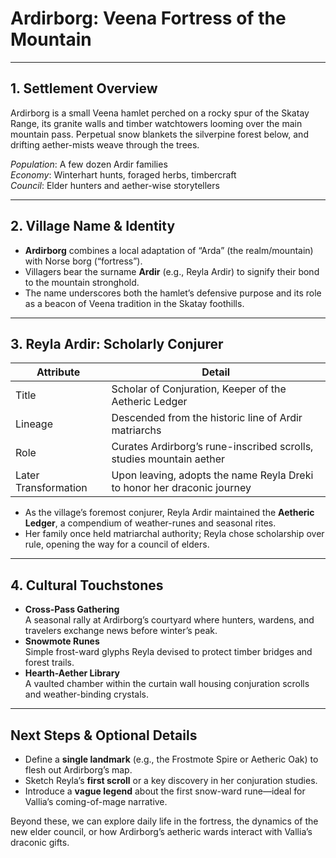 # Ardirborg: Veena Fortress of the Mountain

---

## 1. Settlement Overview

Ardirborg is a small Veena hamlet perched on a rocky spur of the Skatay Range, its granite walls and timber watchtowers looming over the main mountain pass. Perpetual snow blankets the silverpine forest below, and drifting aether-mists weave through the trees.

_Population_: A few dozen Ardir families  
_Economy_: Winterhart hunts, foraged herbs, timbercraft  
_Council_: Elder hunters and aether-wise storytellers

---

## 2. Village Name & Identity

- **Ardirborg** combines a local adaptation of “Arda” (the realm/mountain) with Norse borg (“fortress”).
- Villagers bear the surname **Ardir** (e.g., Reyla Ardir) to signify their bond to the mountain stronghold.
- The name underscores both the hamlet’s defensive purpose and its role as a beacon of Veena tradition in the Skatay foothills.

---

## 3. Reyla Ardir: Scholarly Conjurer

|Attribute|Detail|
|---|---|
|Title|Scholar of Conjuration, Keeper of the Aetheric Ledger|
|Lineage|Descended from the historic line of Ardir matriarchs|
|Role|Curates Ardirborg’s rune-inscribed scrolls, studies mountain aether|
|Later Transformation|Upon leaving, adopts the name Reyla Dreki to honor her draconic journey|

- As the village’s foremost conjurer, Reyla Ardir maintained the **Aetheric Ledger**, a compendium of weather-runes and seasonal rites.
- Her family once held matriarchal authority; Reyla chose scholarship over rule, opening the way for a council of elders.

---

## 4. Cultural Touchstones

- **Cross-Pass Gathering**  
    A seasonal rally at Ardirborg’s courtyard where hunters, wardens, and travelers exchange news before winter’s peak.
- **Snowmote Runes**  
    Simple frost-ward glyphs Reyla devised to protect timber bridges and forest trails.
- **Hearth-Aether Library**  
    A vaulted chamber within the curtain wall housing conjuration scrolls and weather-binding crystals.

---

## Next Steps & Optional Details

- Define a **single landmark** (e.g., the Frostmote Spire or Aetheric Oak) to flesh out Ardirborg’s map.
- Sketch Reyla’s **first scroll** or a key discovery in her conjuration studies.
- Introduce a **vague legend** about the first snow-ward rune—ideal for Vallia’s coming-of-mage narrative.

Beyond these, we can explore daily life in the fortress, the dynamics of the new elder council, or how Ardirborg’s aetheric wards interact with Vallia’s draconic gifts.